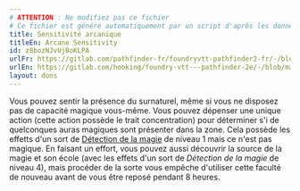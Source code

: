 ```yaml
---
# ATTENTION : Ne modifiez pas ce fichier
# Ce fichier est généré automatiquement par un script d'après les données du module Foundry VTT officiel et de sa traduction
title: Sensitivité arcanique
titleEn: Arcane Sensitivity
id: z8bozNJvUjBoKLPA
urlFr: https://gitlab.com/pathfinder-fr/foundryvtt-pathfinder2-fr/-/blob/master/data/feats/z8bozNJvUjBoKLPA.htm
urlEn: https://gitlab.com/hooking/foundry-vtt---pathfinder-2e/-/blob/master/packs/data/feats.db/arcane-sensitivity.json
layout: dons
---
```

Vous pouvez sentir la présence du surnaturel, même si vous ne disposez pas de capacité magique vous-même. Vous pouvez dépenser une unique action (cette action possède le trait concentration) pour déterminer s'i de quelconques auras magiques sont présenter dans la zone. Cela possède les effetts d'un sort de [Détection de la magie](../sorts/détection-de-la-magie.html) de niveau 1 mais ce n'est pas magique. En faisant un effort, vous pouvez aussi découvrir la source de la magie et son école (avec les effets d'un sort de *Détection de la magie* de niveau 4), mais procéder de la sorte vous empêche d'utiliser cette faculté de nouveau avant de vous être reposé pendant 8 heures.
